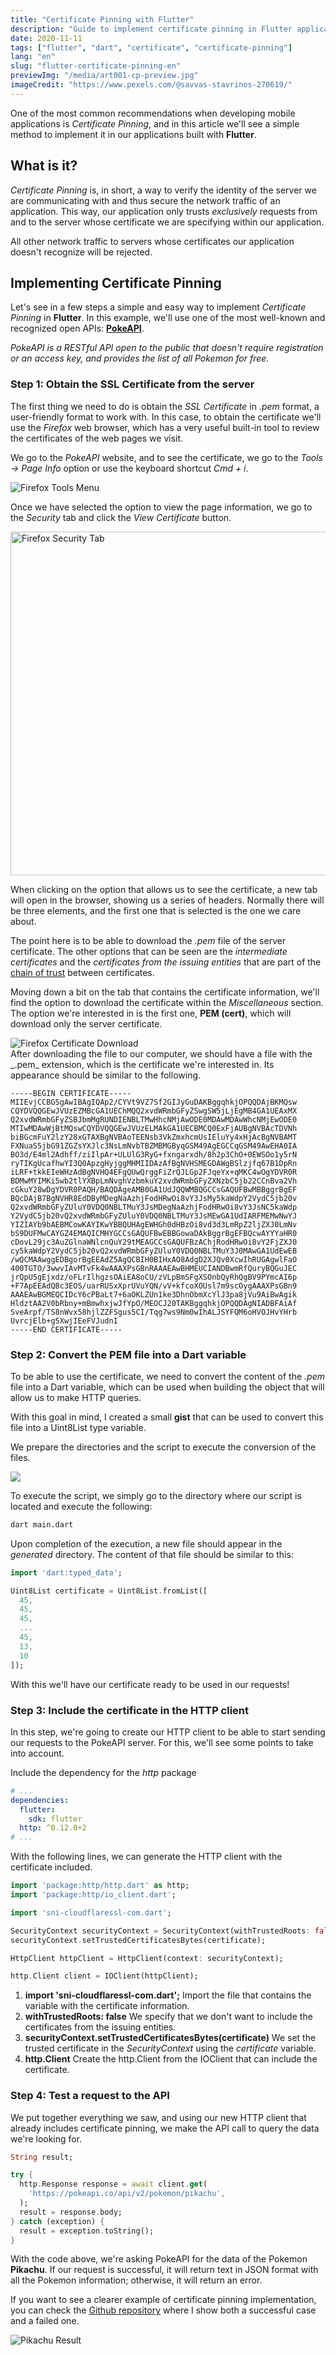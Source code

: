 ```yaml
---
title: "Certificate Pinning with Flutter"
description: "Guide to implement certificate pinning in Flutter applications using Dart."
date: 2020-11-11
tags: ["flutter", "dart", "certificate", "certificate-pinning"]
lang: "en"
slug: "flutter-certificate-pinning-en"
previewImg: "/media/art001-cp-preview.jpg"
imageCredit: "https://www.pexels.com/@savvas-stavrinos-270619/"
---
```


One of the most common recommendations when developing mobile applications is _Certificate Pinning_, and in this article we'll see a simple method to implement it in our applications built with **Flutter**.

## What is it?

_Certificate Pinning_ is, in short, a way to verify the identity of the server we are communicating with and thus secure the network traffic of an application. This way, our application only trusts _exclusively_ requests from and to the server whose certificate we are specifying within our application.

All other network traffic to servers whose certificates our application doesn't recognize will be rejected.

## Implementing Certificate Pinning

Let's see in a few steps a simple and easy way to implement _Certificate Pinning_ in **Flutter**. In this example, we'll use one of the most well-known and recognized open APIs: [**PokeAPI**](https://pokeapi.co/).

_PokeAPI is a RESTful API open to the public that doesn't require registration or an access key, and provides the list of all Pokemon for free._

### Step 1: Obtain the SSL Certificate from the server

The first thing we need to do is obtain the _SSL Certificate_ in _.pem_ format, a user-friendly format to work with. In this case, to obtain the certificate we'll use the _Firefox_ web browser, which has a very useful built-in tool to review the certificates of the web pages we visit.

We go to the _PokeAPI_ website, and to see the certificate, we go to the _Tools → Page Info_ option or use the keyboard shortcut _Cmd + i_.

<div class="flex justify-center">
<img class="w-[250px]" src="/media/art001-cp-firefox-01.png" alt="Firefox Tools Menu" />
</div>

Once we have selected the option to view the page information, we go to the _Security_ tab and click the _View Certificate_ button.

<div class="flex justify-center">
<img src="/media/art001-cp-firefox-02.png" alt="Firefox Security Tab" width="550px" />
</div>

When clicking on the option that allows us to see the certificate, a new tab will open in the browser, showing us a series of headers. Normally there will be three elements, and the first one that is selected is the one we care about.

The point here is to be able to download the _.pem_ file of the server certificate. The other options that can be seen are the _intermediate certificates_ and the _certificates from the issuing entities_ that are part of the [chain of trust](https://en.wikipedia.org/wiki/Chain_of_trust) between certificates.

Moving down a bit on the tab that contains the certificate information, we'll find the option to download the certificate within the _Miscellaneous_ section. The option we're interested in is the first one, **PEM (cert)**, which will download only the server certificate.

<div class="flex justify-center">
<img class="w-[450px]" src="/media/art001-cp-firefox-03.png" alt="Firefox Certificate Download" />
</div>
After downloading the file to our computer, we should have a file with the _.pem_ extension, which is the certificate we're interested in. Its appearance should be similar to the following.

```text
-----BEGIN CERTIFICATE-----
MIIEvjCCBGSgAwIBAgIQAp2/CYVt9VZ7Sf2GIJyGuDAKBggqhkjOPQQDAjBKMQsw
CQYDVQQGEwJVUzEZMBcGA1UEChMQQ2xvdWRmbGFyZSwgSW5jLjEgMB4GA1UEAxMX
Q2xvdWRmbGFyZSBJbmMgRUNDIENBLTMwHhcNMjAwODE0MDAwMDAwWhcNMjEwODE0
MTIwMDAwWjBtMQswCQYDVQQGEwJVUzELMAkGA1UECBMCQ0ExFjAUBgNVBAcTDVNh
biBGcmFuY2lzY28xGTAXBgNVBAoTEENsb3VkZmxhcmUsIEluYy4xHjAcBgNVBAMT
FXNuaS5jbG91ZGZsYXJlc3NsLmNvbTBZMBMGByqGSM49AgEGCCqGSM49AwEHA0IA
BO3d/E4ml2Adhff/ziIlpAr+ULUlG3RyG+fxngarxdh/8h2p3ChO+0EWSOo1y5rN
ryTIKgUcafhwYI3Q0ApzgHyjggMHMIIDAzAfBgNVHSMEGDAWgBSlzjfq67B1DpRn
iLRF+tkkEIeWHzAdBgNVHQ4EFgQUwQrggFiZrQJLGp2FJqeYx+qMKC4wOgYDVR0R
BDMwMYIMKi5wb2tlYXBpLmNvghVzbmkuY2xvdWRmbGFyZXNzbC5jb22CCnBva2Vh
cGkuY28wDgYDVR0PAQH/BAQDAgeAMB0GA1UdJQQWMBQGCCsGAQUFBwMBBggrBgEF
BQcDAjB7BgNVHR8EdDByMDegNaAzhjFodHRwOi8vY3JsMy5kaWdpY2VydC5jb20v
Q2xvdWRmbGFyZUluY0VDQ0NBLTMuY3JsMDegNaAzhjFodHRwOi8vY3JsNC5kaWdp
Y2VydC5jb20vQ2xvdWRmbGFyZUluY0VDQ0NBLTMuY3JsMEwGA1UdIARFMEMwNwYJ
YIZIAYb9bAEBMCowKAYIKwYBBQUHAgEWHGh0dHBzOi8vd3d3LmRpZ2ljZXJ0LmNv
bS9DUFMwCAYGZ4EMAQICMHYGCCsGAQUFBwEBBGowaDAkBggrBgEFBQcwAYYYaHR0
cDovL29jc3AuZGlnaWNlcnQuY29tMEAGCCsGAQUFBzAChjRodHRwOi8vY2FjZXJ0
cy5kaWdpY2VydC5jb20vQ2xvdWRmbGFyZUluY0VDQ0NBLTMuY3J0MAwGA1UdEwEB
/wQCMAAwggEDBgorBgEEAdZ5AgQCBIH0BIHxAO8AdgD2XJQv0XcwIhRUGAgwlFaO
400TGTO/3wwvIAvMTvFk4wAAAXPsGBnRAAAEAwBHMEUCIANDBwmRfQuryBQGuJEC
jrQpU5gEjxdz/oFLrIlhgzsOAiEA8oCU/zVLpBmSFgXSOnbQyRhQgBV9PYmcAI6p
+F7ApEEAdQBc3EOS/uarRUSxXprUVuYQN/vV+kfcoXOUsl7m9scOygAAAXPsGBn9
AAAEAwBGMEQCIDcY6cPBaLt7+6aOKLZUn1ke3DhnObmXcYlJ3pa8jVu9AiBwAgik
HldztAA2V0bRbny+mBmwhxjwJfYpO/MEOCJ20TAKBggqhkjOPQQDAgNIADBFAiAf
SveArpf/TS8nWvx58hjlZZFSgus5CI/Tqg7ws9Nm0wIhALJSYFQM6oHVOJHvYHrb
UvrcjElb+g5XwjIEeFVJudnI
-----END CERTIFICATE-----
```

### Step 2: Convert the PEM file into a Dart variable

To be able to use the certificate, we need to convert the content of the _.pem_ file into a Dart variable, which can be used when building the object that will allow us to make HTTP queries.

With this goal in mind, I created a small **gist** that can be used to convert this file into a Uint8List type variable.

<div class="not-prose">

<script src="https://gist.github.com/yoryer/52ced7b661003e9ad3d85569e114b0d2.js"></script>

</div>

We prepare the directories and the script to execute the conversion of the files.

<div class="not-prose flex justify-center">
<img class="w-[250px]" src="/media/art001-cp-finder.png">
</div>

To execute the script, we simply go to the directory where our script is located and execute the following:

```bash
dart main.dart
```

Upon completion of the execution, a new file should appear in the _generated_ directory. The content of that file should be similar to this:

```dart
import 'dart:typed_data';

Uint8List certificate = Uint8List.fromList([
  45,
  45,
  45,
  ...
  45,
  13,
  10
]);
```

With this we'll have our certificate ready to be used in our requests!

### Step 3: Include the certificate in the HTTP client

In this step, we're going to create our HTTP client to be able to start sending our requests to the PokeAPI server. For this, we'll see some points to take into account.

Include the dependency for the _http_ package

```yaml
# ...
dependencies:
  flutter:
    sdk: flutter
  http: ^0.12.0+2
# ...
```

With the following lines, we can generate the HTTP client with the certificate included.

```dart
import 'package:http/http.dart' as http;
import 'package:http/io_client.dart';

import 'sni-cloudflaressl-com.dart';

SecurityContext securityContext = SecurityContext(withTrustedRoots: false);
securityContext.setTrustedCertificatesBytes(certificate);

HttpClient httpClient = HttpClient(context: securityContext);

http.Client client = IOClient(httpClient);
```

1. **import 'sni-cloudflaressl-com.dart';** Import the file that contains the variable with the certificate information.
2. **withTrustedRoots: false** We specify that we don't want to include the certificates from the issuing entities.
3. **securityContext.setTrustedCertificatesBytes(certificate)** We set the trusted certificate in the _SecurityContext_ using the _certificate_ variable.
4. **http.Client** Create the http.Client from the IOClient that can include the certificate.

### Step 4: Test a request to the API

We put together everything we saw, and using our new HTTP client that already includes certificate pinning, we make the API call to query the data we're looking for.

```dart
String result;

try {
  http.Response response = await client.get(
    'https://pokeapi.co/api/v2/pokemon/pikachu',
  );
  result = response.body;
} catch (exception) {
  result = exception.toString();
}
```

With the code above, we're asking PokeAPI for the data of the Pokemon **Pikachu**. If our request is successful, it will return text in JSON format with all the Pokemon information; otherwise, it will return an error.

If you want to see a clearer example of certificate pinning implementation, you can check the [Github repository](https://github.com/yoryer/flutter_certificate_pinning) where I show both a successful case and a failed one.

<div class="flex justify-center">
<img class="w-[250px] p-2" src="/media/art001-cp-pikachu.png" alt="Pikachu Result" />
</div>
